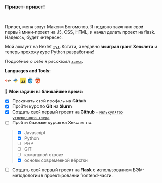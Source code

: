 ### Привет-привет! 
<br />

Привет, меня зовут Максим Богомолов. Я недавно закончил свой первый мини-проект на JS, CSS, HTML, и начал делать проект на flask. Надеюсь, будет интересно.

Мой аккаунт на Hexlet <code><a href="https://ru.hexlet.io/u/fiftinmen">тут</a></code>. Кстати, я недавно **выиграл грант Хекслета** и теперь прохожу курс Python разработчик!

Подробнее о себе я рассказал <code><a href="https://fiftinmen.github.io/about_me/">здесь</a></code>.

**Languages and Tools:**  

<code><img height="20" src="https://raw.githubusercontent.com/github/explore/80688e429a7d4ef2fca1e82350fe8e3517d3494d/topics/git/git.png" caption="git"></code>
<code><img height="20" src="https://raw.githubusercontent.com/github/explore/80688e429a7d4ef2fca1e82350fe8e3517d3494d/topics/python/python.png" caption="python"></code>
<code><img height="20" src="https://raw.githubusercontent.com/github/explore/80688e429a7d4ef2fca1e82350fe8e3517d3494d/topics/javascript/javascript.png" caption="javascript"></code>
<code><img height="20" src="https://raw.githubusercontent.com/github/explore/80688e429a7d4ef2fca1e82350fe8e3517d3494d/topics/css/css.png" caption="css"></code>
<code><img height="20" src="https://raw.githubusercontent.com/github/explore/80688e429a7d4ef2fca1e82350fe8e3517d3494d/topics/html/html.png" caption="html"></code>

🚧 **Мои задачи на ближайшее время:**
<!-- TODO-IST:START -->
* [x] Прокачать свой профиль на **Github**
* [x] Пройти курс по **Git** на **Slurm**
* [x] Создать свой первый проект на **Github** - <code><a href="https://github.com/fiftinmen/ecocalculator/tree/main">калькулятор углеродного следа</a></code>
* [ ] Пройти базовые курсы на Хекслет по:
>* [x] Javascript
>* [x] Python
>* [ ] PHP
>* [ ] GIT
>* [ ] командной строке
>* [x] основы современной вёрстки
* [ ] Создать свой первый проект на **Flask** с использованием БЭМ-методологии в проектировании frontend-части.      
<!-- TODO-IST:END -->
